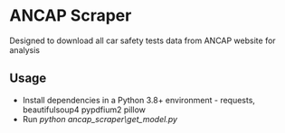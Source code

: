 # ANCAP Scraper

Designed to download all car safety tests data from ANCAP website for analysis

## Usage
- Install dependencies in a Python 3.8+ environment - requests, beautifulsoup4 pypdfium2 pillow
- Run *python ancap_scraper\get_model.py*